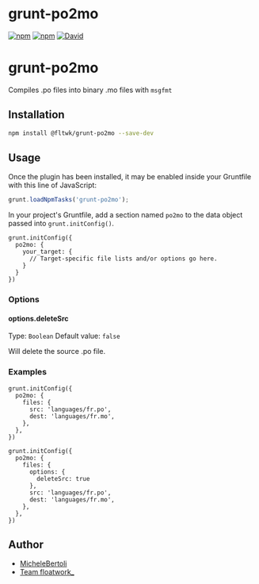 # grunt-po2mo

[![npm](https://flat.badgen.net/npm/license/makensis)](https://www.npmjs.org/package/@fltwk/grunt-po2mo)
[![npm](https://flat.badgen.net/npm/v/makensis)](https://www.npmjs.org/package/@fltwk/grunt-po2mo)
[![David](https://flat.badgen.net/david/dev/fltwk/grunt-po2mo)](https://david-dm.org/fltwk/grunt-po2mo?type=dev)

# grunt-po2mo

Compiles .po files into binary .mo files with `msgfmt`

## Installation

```sh
npm install @fltwk/grunt-po2mo --save-dev
```

## Usage

Once the plugin has been installed, it may be enabled inside your Gruntfile with this line of JavaScript:

```js
grunt.loadNpmTasks('grunt-po2mo');
```

In your project's Gruntfile, add a section named `po2mo` to the data object passed into `grunt.initConfig()`.

```
grunt.initConfig({
  po2mo: {
    your_target: {
      // Target-specific file lists and/or options go here.
    }
  }
})
```

### Options

#### options.deleteSrc

Type: `Boolean`
Default value: `false`

Will delete the source .po file.

### Examples

```
grunt.initConfig({
  po2mo: {
    files: {
      src: 'languages/fr.po',
      dest: 'languages/fr.mo',
    },
  },
})
```

```
grunt.initConfig({
  po2mo: {
    files: {
      options: {
        deleteSrc: true
      },
      src: 'languages/fr.po',
      dest: 'languages/fr.mo',
    },
  },
})
```

## Author

- [MicheleBertoli](https://github.com/MicheleBertoli/)
- [Team floatwork_](https://github.com/fltwk/)
